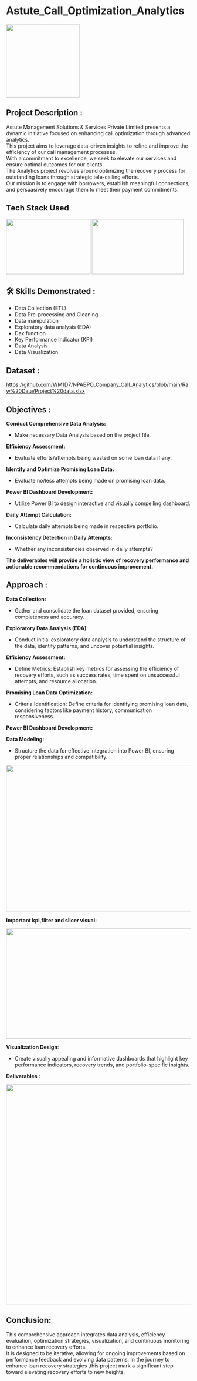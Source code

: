 # Astute_Call_Optimization_Analytics

<img src="https://github.com/WM1D7/NPABPO_Company_Call_Analytics/blob/main/image/astute.png" width="200" height="200"> 

## Project Description :

Astute Management Solutions & Services Private Limited presents a dynamic initiative focused on enhancing call optimization through advanced analytics.      
This project aims to leverage data-driven insights to refine and improve the efficiency of our call management processes.      
With a commitment to excellence, we seek to elevate our services and ensure optimal outcomes for our clients.     
The Analytics project revolves around optimizing the recovery process for outstanding loans through strategic tele-calling efforts.    
Our mission is to engage with borrowers, establish meaningful connections, and persuasively encourage them to meet their payment commitments.

## Tech Stack Used
 <img src="https://techcommunity.microsoft.com/t5/image/serverpage/image-id/375416i783713B05CAD4A92/image-size/original?v=v2&px=-1" width="230" height="150"> <img src="https://pei.com/wp-content/uploads/2016/08/maxresdefaultreduced.jpg" width="250" height="150">

 ## 🛠 Skills Demonstrated :

-  Data Collection (ETL)
-  Data Pre-processing and Cleaning  
-  Data manipulation
-  Exploratory data analysis (EDA)
-  Dax function
-  Key Performance Indicator (KPI)
-  Data Analysis
-  Data Visualization

## Dataset : 
https://github.com/WM1D7/NPABPO_Company_Call_Analytics/blob/main/Raw%20Data/Project%20data.xlsx

##  Objectives :

**Conduct Comprehensive Data Analysis:**
-  Make necessary Data Analysis based on the project file.

**Efficiency Assessment:**
-  Evaluate efforts/attempts being wasted on some loan data if any.

**Identify and Optimize Promising Loan Data:**
-  Evaluate no/less attempts being made on promising loan data.

**Power BI Dashboard Development:**
-  Utilize Power BI to design interactive and visually compelling dashboard.

**Daily Attempt Calculation:**
-  Calculate daily attempts being made in respective portfolio.

**Inconsistency Detection in Daily Attempts:**
-  Whether any inconsistencies observed in daily attempts?

**The deliverables will provide a holistic view of recovery performance and actionable recommendations for continuous improvement.**

## Approach :

  **Data Collection:**
  -  Gather and consolidate the loan dataset provided, ensuring completeness and accuracy.

  **Exploratory Data Analysis (EDA)**
  -   Conduct initial exploratory data analysis to understand the structure of the data, identify patterns, and uncover potential insights.

  **Efficiency Assessment:**

-  Define Metrics: Establish key metrics for assessing the efficiency of recovery efforts, such as success rates, time spent on unsuccessful attempts, and resource allocation.

**Promising Loan Data Optimization:**

-  Criteria Identification: Define criteria for identifying promising loan data, considering factors like payment history, communication responsiveness.

 **Power BI Dashboard Development:**

**Data Modeling:**
-  Structure the data for effective integration into Power BI, ensuring proper relationships and compatibility.

<img src="https://github.com/WM1D7/NPABPO_Company_Call_Analytics/blob/main/image/Data%20Model.png" width="700" height="400">

**Important kpi,filter and slicer visual:**

<img src="https://github.com/WM1D7/NPABPO_Company_Call_Analytics/blob/main/image/KPI%20_Filter%20_Slicer.png" width="600" height="300">

**Visualization Design**: 
-  Create visually appealing and informative dashboards that highlight key performance indicators, recovery trends, and portfolio-specific insights.

**Deliverables :**

<img src="https://github.com/WM1D7/NPABPO_Company_Call_Analytics/blob/main/image/Dashboard.png" width="1200" height="600">



## Conclusion:

This comprehensive approach integrates data analysis, efficiency evaluation, optimization strategies, visualization, and continuous monitoring to enhance loan recovery efforts.      
It is designed to be iterative, allowing for ongoing improvements based on performance feedback and evolving data patterns.
In the journey to enhance loan recovery strategies ,this project mark a significant step toward elevating recovery efforts to new heights.




  




